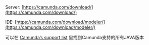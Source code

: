 Server: [https://camunda.com/download/](https://camunda.com/download/)

IDE: [https://camunda.com/download/modeler/](https://camunda.com/download/modeler/)

可以在 [Camunda’s support list](https://docs.camunda.org/manual/latest/introduction/supported-environments/#java-runtime) 里找到Camunda支持的所有JAVA版本